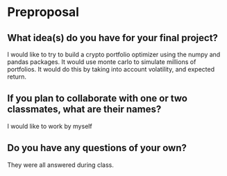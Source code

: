 # Preproposal

## What idea(s) do you have for your final project?

I would like to try to build a crypto portfolio optimizer using the numpy and pandas
packages. It would use monte carlo to simulate millions of portfolios. It would do this
by taking into account volatility, and expected return.

## If you plan to collaborate with one or two classmates, what are their names?

 I would like to work by myself

## Do you have any questions of your own?

They were all answered during class.
